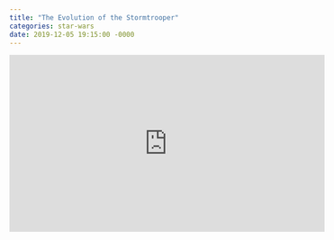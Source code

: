 ```yaml
---
title: "The Evolution of the Stormtrooper"
categories: star-wars
date: 2019-12-05 19:15:00 -0000
---
```


<div><iframe width="560" height="315" src="https://www.youtube-nocookie.com/embed/1_ekj17ldqk" frameborder="0" allow="accelerometer; autoplay; encrypted-media; gyroscope; picture-in-picture" allowfullscreen></iframe></div>
